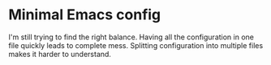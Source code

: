 # Minimal Emacs config

I'm still trying to find the right balance. Having all the configuration in one file quickly leads to complete mess. Splitting configuration into multiple files makes it harder to understand.